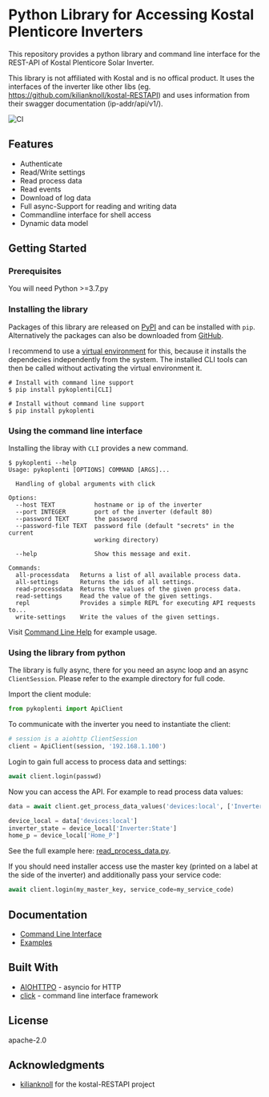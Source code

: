 # Python Library for Accessing Kostal Plenticore Inverters

This repository provides a python library and command line interface for the REST-API of Kostal Plenticore Solar Inverter.

This library is not affiliated with Kostal and is no offical product. It uses the interfaces of the inverter like other libs (eg. https://github.com/kilianknoll/kostal-RESTAPI) and uses information from their swagger documentation (ip-addr/api/v1/).

![CI](https://github.com/stegm/pykoplenti/workflows/CI/badge.svg)

## Features

* Authenticate
* Read/Write settings
* Read process data
* Read events
* Download of log data
* Full async-Support for reading and writing data
* Commandline interface for shell access
* Dynamic data model

## Getting Started

### Prerequisites

You will need Python >=3.7.py

### Installing the library

Packages of this library are released on [PyPI](https://pypi.org/project/kostal-plenticore/) and can be 
installed with `pip`. Alternatively the packages can also be downloaded from 
[GitHub](https://github.com/stegm/pykoplenti/releases/).


I recommend to use a [virtual environment](https://docs.python.org/3/library/venv.html) for this, 
because it installs the dependecies independently from the system. The installed CLI tools can then be called
without activating the virtual environment it.

```shell
# Install with command line support
$ pip install pykoplenti[CLI]

# Install without command line support
$ pip install pykoplenti
```

### Using the command line interface


Installing the libray with `CLI` provides a new command.

```shell
$ pykoplenti --help
Usage: pykoplenti [OPTIONS] COMMAND [ARGS]...

  Handling of global arguments with click

Options:
  --host TEXT           hostname or ip of the inverter
  --port INTEGER        port of the inverter (default 80)
  --password TEXT       the password
  --password-file TEXT  password file (default "secrets" in the current
                        working directory)

  --help                Show this message and exit.

Commands:
  all-processdata   Returns a list of all available process data.
  all-settings      Returns the ids of all settings.
  read-processdata  Returns the values of the given process data.
  read-settings     Read the value of the given settings.
  repl              Provides a simple REPL for executing API requests to...
  write-settings    Write the values of the given settings.
```

Visit [Command Line Help](doc/command_line.md) for example usage.
 
### Using the library from python

The library is fully async, there for you need an async loop and an async `ClientSession`. Please refer to the
example directory for full code.

Import the client module:

```python
from pykoplenti import ApiClient
```

To communicate with the inverter you need to instantiate the client:
 
```python
# session is a aiohttp ClientSession
client = ApiClient(session, '192.168.1.100')
```

Login to gain full access to process data and settings:

```python
await client.login(passwd)
```

Now you can access the API. For example to read process data values:

```python
data = await client.get_process_data_values('devices:local', ['Inverter:State', 'Home_P'])

device_local = data['devices:local']
inverter_state = device_local['Inverter:State']
home_p = device_local['Home_P']
```

See the full example here: [read_process_data.py](examples/read_process_data.py).

If you should need installer access use the master key (printed on a label at the side of the inverter) 
and additionally pass your service code:

```python
await client.login(my_master_key, service_code=my_service_code)
```


## Documentation

*  [Command Line Interface](doc/command_line.md)
*  [Examples](examples/)

## Built With

* [AIOHTTPO](https://docs.aiohttp.org/en/stable/) - asyncio for HTTP
* [click](https://click.palletsprojects.com/) - command line interface framework

## License

apache-2.0

## Acknowledgments



* [kilianknoll](https://github.com/kilianknoll) for the kostal-RESTAPI project 
 
